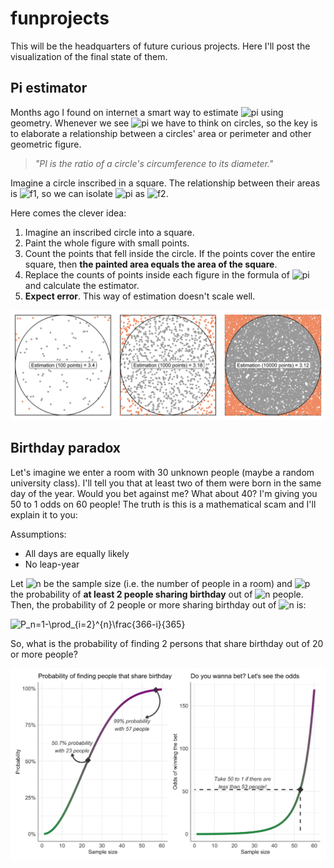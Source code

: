 # funprojects
This will be the headquarters of future curious projects. Here I'll post the visualization of the final state of them.

## Pi estimator

Months ago I found on internet a smart way to estimate ![pi][pi] using geometry. Whenever we see ![pi][pi] we have to think on circles, so the key is to elaborate a relationship between a circles' area or perimeter and other geometric figure.

> *"PI is the ratio of a circle's circumference to its diameter."*

Imagine a circle inscribed in a square. The relationship between their areas is ![f1][areasratio], so we can isolate ![pi][pi] as ![f2][pi2]. 

Here comes the clever idea: 

1. Imagine an inscribed circle into a square.
2. Paint the whole figure with small points.
3. Count the points that fell inside the circle. If the points cover the entire square, then **the painted area equals the area of the square**.
4. Replace the counts of points inside each figure in the formula of ![pi][pi] and calculate the estimator.
5. **Expect error**. This way of estimation doesn't scale well.

![](https://github.com/DiabbZegpi/funprojects/blob/master/Pi%20estimator/combined_plot.png "Comparisson of pi estimations")

[pi]: https://render.githubusercontent.com/render/math?math=%24%5Cpi%24
[areasratio]: https://render.githubusercontent.com/render/math?math=%24%5Cfrac%7BA_%7Bcircle%7D%7D%7BA_%7Bsquare%7D%7D%3D%20%5Cfrac%7B%5Cpi%20r%5E2%7D%7B4r%5E2%7D%24
[pi2]:https://render.githubusercontent.com/render/math?math=%244%5Cfrac%7BA_%7Bcircle%7D%7D%7BA_%7Bsquare%7D%7D%24

## Birthday paradox

Let's imagine we enter a room with 30 unknown people (maybe a random university class). I'll tell you that at least two of them were born in the same day of the year. Would you bet against me? What about 40? I'm giving you 50 to 1 odds on 60 people! The truth is this is a mathematical scam and I'll explain it to you:

Assumptions:
- All days are equally likely
- No leap-year

Let ![n][n] be the sample size (i.e. the number of people in a room) and ![p][p] the probability of **at least 2 people sharing birthday** out of ![n][n] people. Then, the probability of 2 people or more sharing birthday out of ![n][n] is:

<img src="https://latex.codecogs.com/gif.latex?P_n=1-\prod_{i=2}^{n}\frac{366-i}{365}" title="P_n=1-\prod_{i=2}^{n}\frac{366-i}{365}" />

So, what is the probability of finding 2 persons that share birthday out of 20 or more people?

<img src="Birthday paradox/birthday_plot.png" />

[n]:https://render.githubusercontent.com/render/math?math=n
[p]:https://render.githubusercontent.com/render/math?math=P_n